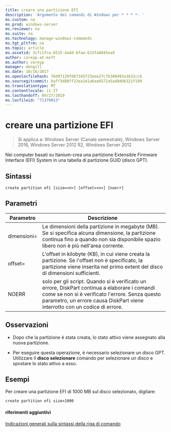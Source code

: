 ```yaml
---
title: creare una partizione EFI
description: 'Argomento dei comandi di Windows per * * * *- '
ms.custom: na
ms.prod: windows-server
ms.reviewer: na
ms.suite: na
ms.technology: manage-windows-commands
ms.tgt_pltfrm: na
ms.topic: article
ms.assetid: 3cfc1fca-6515-4a4d-bfae-615fa8045ea9
author: coreyp-at-msft
ms.author: coreyp
manager: dongill
ms.date: 10/16/2017
ms.openlocfilehash: 76d97129fd67345f23eee2fc7b300493a1632cc6
ms.sourcegitcommit: 6aff3d88ff22ea141a6ea6572a5ad8dd6321f199
ms.translationtype: MT
ms.contentlocale: it-IT
ms.lasthandoff: 09/27/2019
ms.locfileid: "71379013"
---
```

# <a name="create-partition-efi"></a>creare una partizione EFI

>Si applica a: Windows Server (Canale semestrale), Windows Server 2016, Windows Server 2012 R2, Windows Server 2012

Nei computer basati su Itanium\-crea una partizione Extensible Firmware Interface \(EFI\) System in una tabella di partizione GUID \(disco GPT\).  
  
  
  
## <a name="syntax"></a>Sintassi  
  
```  
create partition efi [size=<n>] [offset=<n>] [noerr]  
```  
  
## <a name="parameters"></a>Parametri  
  
|  Parametro  |                                                                                             Descrizione                                                                                              |
|-------------|------------------------------------------------------------------------------------------------------------------------------------------------------------------------------------------------------|
|  dimensioni\=<n>  |                         Le dimensioni della partizione in megabyte \(MB\). Se si specifica alcuna dimensione, la partizione continua fino a quando non sia disponibile spazio libero non è più nell'area corrente.                         |
| offset\=<n> |             L'offset in kilobyte \(KB\), in cui viene creata la partizione. Se l'offset non è specificato, la partizione viene inserita nel primo extent del disco di dimensioni sufficienti.              |
|    NOERR    | solo per gli script. Quando si è verificato un errore, DiskPart continua a elaborare i comandi come se non si è verificato l'errore. Senza questo parametro, un errore causa DiskPart viene interrotto con un codice di errore. |
  
## <a name="remarks"></a>Osservazioni  
  
-   Dopo che la partizione è stata creata, lo stato attivo viene assegnato alla nuova partizione.  
  
-   Per eseguire questa operazione, è necessario selezionare un disco GPT. Utilizzare il **disco selezionare** comando per selezionare un disco e spostare lo stato attivo a esso.  
  
## <a name="BKMK_examples"></a>Esempi  
Per creare una partizione EFI di 1000 MB sul disco selezionato, digitare:  
  
```  
create partition efi size=1000  
```  
  
#### <a name="additional-references"></a>riferimenti aggiuntivi  
[Indicazioni generali sulla sintassi della riga di comando](command-line-syntax-key.md)  
  

  

